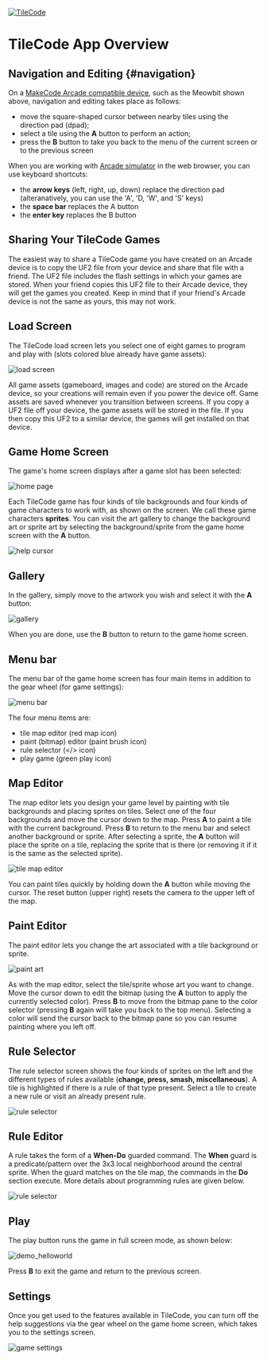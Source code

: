 [![TileCode](pics/meowbit.gif)](https://microsoft.github.io/tilecode/)

# TileCode App Overview

## Navigation and Editing {#navigation}
 
On a [MakeCode Arcade compatible device](https://arcade.makecode.com/hardware), 
such as the Meowbit shown above, navigation and editing takes place as follows:
* move the square-shaped cursor between nearby tiles using the direction pad (dpad); 
* select a tile using the **A** button to perform an action; 
* press the **B** button to take you back to the menu of the current screen or to the previous screen

When you are working with [Arcade simulator](https://microsoft.github.io/tilecode) in the web browser, you can use keyboard shortcuts:
* the **arrow keys** (left, right, up, down) replace the direction pad (alteranatively, you can use the 'A', 'D, 'W', and 'S' keys)
* the **space bar** replaces the A button
* the **enter key** replaces the B button

## Sharing Your TileCode Games

The easiest way to share a TileCode game you have created on an Arcade device is to copy 
the UF2 file from your device and share that file with a friend. The UF2 file includes the 
flash settings in which your games are stored. When your friend copies this UF2 file to 
their Arcade device, they will get the games you created. Keep in mind that if your friend's 
Arcade device is not the same as yours, this may not work.

## Load Screen

The TileCode load screen lets you select one of eight games to program and play with 
(slots colored blue already have game assets):

![load screen](pics/loadScreen.gif)

All game assets (gameboard, images and code) are stored on the Arcade device, 
so your creations will remain even if you power the device off. Game assets are 
saved whenever you transition between screens. If you copy a UF2 file off your device, 
the game assets will be stored in the file. If you then copy this UF2 to a similar device, 
the games will get installed on that device. 

## Game Home Screen

The game's home screen displays after a game slot has been selected:

![home page](pics/homePage1.gif)

Each TileCode game has four kinds of tile backgrounds and four kinds of game characters 
to work with, as shown on the screen. We call these game characters **sprites**. You can 
visit the art gallery to change the background art or sprite art by selecting the 
background/sprite from the game home screen with the **A** button.

![help cursor](pics/helpGallery.gif)

## Gallery

In the gallery, simply move to the artwork you wish and select it with the **A** button:

![gallery](pics/gallery.GIF)

When you are done, use the **B** button to return to the game home screen.

## Menu bar

The menu bar of the game home screen has four main items in addition to the gear wheel (for game settings): 

![menu bar](pics/menuOptions.png)

The four menu items are:
* tile map editor (red map icon)
* paint (bitmap) editor (paint brush icon) 
* rule selector (</> icon)
* play game (green play icon)


## Map Editor

The map editor lets you design your game level by painting with tile backgrounds 
and placing sprites on tiles. Select one of the four backgrounds and move the 
cursor down to the map. Press **A** to paint a tile with the current background. 
Press **B** to return to the menu bar and select another background or sprite. 
After selecting a sprite, the **A** button will place the sprite on a tile, 
replacing the sprite that is there (or removing it if it is the same as the selected sprite). 

![tile map editor](pics/map.gif)

You can paint tiles quickly by holding down the **A** button while moving the cursor. 
The reset button (upper right) resets the camera to the upper left of the map.

## Paint Editor

The paint editor lets you change the art associated with a tile background or sprite.

![paint art](pics/paintSnake.GIF)

 As with the map editor, select the tile/sprite whose art you want to change. Move the 
 cursor down to edit the bitmap (using the **A** button to apply the currently selected color). 
 Press **B** to move from the bitmap pane to the color selector (pressing **B** again will take 
 you back to the top menu).  Selecting a color will send the cursor back to the bitmap pane so 
 you can resume painting where you left off. 

## Rule Selector

The rule selector screen shows the four kinds of sprites on the left and the different types 
of rules available (**change, press, smash, miscellaneous**).  A tile is highlighted if there 
is a rule of that type present. Select a tile to create a new rule or visit an already present rule. 

![rule selector](pics/ruleSelector.gif)

## Rule Editor

A rule takes the form of a **When-Do** guarded command. The **When** guard is a predicate/pattern
over the 3x3 local neighborhood around the central sprite. When the guard matches on the tile map, 
the commands in the **Do** section execute. More details about programming rules are given below.

![rule selector](pics/ruleEditor.gif)

## Play

The play button runs the game in full screen mode, as shown below:

![demo_helloworld](pics/helloWorldDemo.gif)

Press **B** to exit the game and return to the previous screen. 

## Settings

Once you get used to the features available in TileCode, you can turn off the help suggestions 
via the gear wheel on the game home screen, which takes you to the settings screen.

![game settings](pics/gameSettings.gif)
